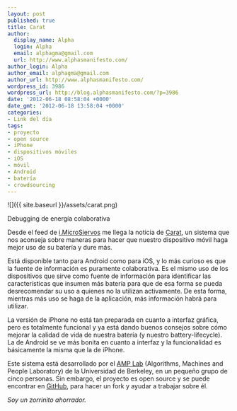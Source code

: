 ```yaml
---
layout: post
published: true
title: Carat
author:
  display_name: Alpha
  login: Alpha
  email: alphagma@gmail.com
  url: http://www.alphasmanifesto.com/
author_login: Alpha
author_email: alphagma@gmail.com
author_url: http://www.alphasmanifesto.com/
wordpress_id: 3986
wordpress_url: http://blog.alphasmanifesto.com/?p=3986
date: '2012-06-18 08:58:04 +0000'
date_gmt: '2012-06-18 13:58:04 +0000'
categories:
- Link del día
tags:
- proyecto
- open source
- iPhone
- dispositivos móviles
- iOS
- móvil
- Android
- batería
- crowdsourcing
---
```


![]({{ site.baseurl }}/assets/carat.png)

Debugging de energía colaborativa

Desde el feed de [i.MicroSiervos](http://i.microsiervos.com/gadgets/carat-app-optimizar-duracion-bateria-movil.html) me llega la noticia de [Carat](http://carat.cs.berkeley.edu/), un sistema que nos aconseja sobre maneras para hacer que nuestro dispositivo móvil haga mejor uso de su batería y dure más.

Está disponible tanto para Android como para iOS, y lo más curioso es que la fuente de información es puramente colaborativa. Es el mismo uso de los dispositivos que sirve como fuente de información para identificar las características que insumen más batería para que de esa forma se pueda desrecomendar su uso a quienes no la utilizan activamente. De esta forma, mientras más uso se haga de la aplicación, más información habrá para utilizar.

La versión de iPhone no está tan preparada en cuanto a interfaz gráfica, pero es totalmente funcional y ya está dando buenos consejos sobre cómo mejorar la calidad de vida de nuestra batería (y nuestro battery-lifecycle). La de Android se ve más bonita en cuanto a interfaz y la funcionalidad es básicamente la misma que la de iPhone.

Este sistema está desarrollado por el [AMP Lab](http://amplab.cs.berkeley.edu/) (Algorithms, Machines and People Laboratory) de la Universidad de Berkeley, en un pequeño grupo de cinco personas. Sin embargo, el proyecto es open source y se puede encontrar en [GitHub](https://github.com/amplab/carat/), para hacer un fork y ayudar a trabajar sobre él.

_Soy un zorrinito ahorrador._
